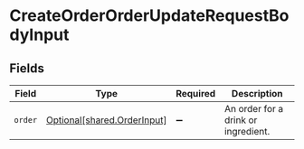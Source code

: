 # CreateOrderOrderUpdateRequestBodyInput


## Fields

| Field                                                            | Type                                                             | Required                                                         | Description                                                      |
| ---------------------------------------------------------------- | ---------------------------------------------------------------- | ---------------------------------------------------------------- | ---------------------------------------------------------------- |
| `order`                                                          | [Optional[shared.OrderInput]](../../models/shared/orderinput.md) | :heavy_minus_sign:                                               | An order for a drink or ingredient.                              |